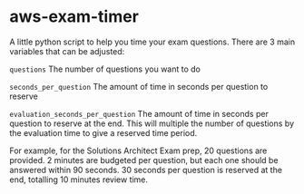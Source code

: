 # aws-exam-timer

A little python script to help you time your exam questions. There are 3 main variables that can be adjusted:

`questions` The number of questions you want to do

`seconds_per_question` The amount of time in seconds per question to reserve

`evaluation_seconds_per_question` The amount of time in seconds per question to reserve at the end. This will multiple the number of questions by the evaluation time to give a reserved time period.

For example, for the Solutions Architect Exam prep, 20 questions are provided. 2 minutes are budgeted per question, but each one should be answered within 90 seconds. 30 seconds per question is reserved at the end, totalling 10 minutes review time.
